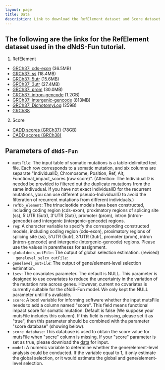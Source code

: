 ```yaml
---
layout: page
title: Data
description: Link to download the RefElement dataset and Score dataset
---
```

The following are the links for the RefElement dataset used in the dNdS-Fun tutorial. 
-------------------
1. RefElement
  * [GRCh37: cds-exon](https://yanglab.westlake.edu.cn/data/dNdSFun/RefElement/GRCh37/CADD.cds-exon.GRCh37.rda)  (36.5MB)
  * [GRCh37: ss](https://yanglab.westlake.edu.cn/data/dNdSFun/RefElement/GRCh37/CADD.ss.GRCh37.rda)  (18.4MB)
  * [GRCh37: 5utr](https://yanglab.westlake.edu.cn/data/dNdSFun/RefElement/GRCh37/CADD.5utr.GRCh37.rda)  (15.6MB)
  * [GRCh37: 3utr](https://yanglab.westlake.edu.cn/data/dNdSFun/RefElement/GRCh37/CADD.3utr.GRCh37.rda)  (27.4MB)
  * [GRCh37: prom](https://yanglab.westlake.edu.cn/data/dNdSFun/RefElement/GRCh37/CADD.prom.GRCh37.rda)  (30.0MB)
  * [GRCh37: intron-gencode](https://yanglab.westlake.edu.cn/data/dNdSFun/RefElement/GRCh37/CADD.intron-gencode.GRCh37.rda)  (1.2GB)
  * [GRCh37: intergenic-gencode](https://yanglab.westlake.edu.cn/data/dNdSFun/RefElement/GRCh37/CADD.intergenic-gencode.GRCh37.rda)  (813MB)
  * [GRCh37: DichotomyLog](https://yanglab.westlake.edu.cn/data/dNdSFun/RefElement/GRCh37/Dichotomy.GRCh37.log)  (259B)
  * [GRCh38](https://yanglab.westlake.edu.cn/data/RefElement/*)
  
2. Score
  * [CADD scores (GRCh37)](https://krishna.gs.washington.edu/download/CADD/v1.6/GRCh37/whole_genome_SNVs.tsv.gz)  (78GB)
  * [CADD scores (GRCh38)](https://krishna.gs.washington.edu/download/CADD/v1.6/GRCh38/whole_genome_SNVs.tsv.gz)






Parameters of `dNdS-Fun`
-------------------
- `mutsFile`: The input table of somatic mutations is a table-delimited text file. Each row corresponds to a somatic mutation, and six columns are separate "IndividualID, Chromosome, Position, Ref, Alt, Functional_impact_scores (raw score)". (Attention: The IndividualID is needed be provided to filtered out the duplicate mutations from the same indivudual. If you have not exact IndividualID for the recurrent mutations, you can use different pseudo-IndividualID to avoid the filteration of recurrent mutations from different individuals.)
- `refDb_element`: The trinucleotide models hava been constructed, including coding region (cds-exon), proximatory regions of splicing site (ss), 5'UTR (5utr), 3'UTR (3utr), promoter (prom), intron (intron-gencode) and intergenic (intergenic-gencode) regions.
- `reg`: A character variable to specify the corresponding constructed models, including coding region (cds-exon), proximatory regions of splicing site (ss), 5'UTR (5utr), 3'UTR (3utr), promoter (prom), intron (intron-gencode) and intergenic (intergenic-gencode) regions. Please use the values in parentheses for assignment.
- `globaldnds_outFile`: The output of global selection estimation.
(revised) - `genelevel_selcv_outFile`:
- `genelevel_outFile`: The output of gene/element-level selection estimation.
- `iscv`: The covariates parameter. The default is NULL. This parameter is designed to use covariates to reduce the uncertainty in the variation of the mutation rate across genes. However, current no covariates is currently suitable for the dNdS-Fun model. We only kept the NULL parameter until it's available.
- `score`: A bool variable for informing software whether the input mutsFile  needs to add a column named "score". This field means functional impact score for somatic mutation. Default is false (We suppose your mutsFile includes this column). If this field is missing, please set it as "true", then this parameter should be combined with the parameter "score database" (showing below).
- `score_database`: This database is used to obtain the score value for mutsFile when "socre" column is missing. If your "score" parameter is set as true, please download the [data](https://jianyanglab.github.io/dNdS-Fun/documentation/03_data.html) for input.
- `model`: A numeric variable to determine whether the gene/element-level analysis could be conducted. If the variable equal to 1, it only estimate the global selection, or it would estimate the global and gene/element-level selection.